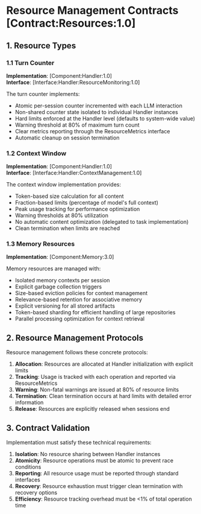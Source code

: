 # Resource Management Contracts [Contract:Resources:1.0]

## 1. Resource Types

### 1.1 Turn Counter
**Implementation**: [Component:Handler:1.0]  
**Interface**: [Interface:Handler:ResourceMonitoring:1.0]

The turn counter implements:
- Atomic per-session counter incremented with each LLM interaction
- Non-shared counter state isolated to individual Handler instances
- Hard limits enforced at the Handler level (defaults to system-wide value)
- Warning threshold at 80% of maximum turn count
- Clear metrics reporting through the ResourceMetrics interface
- Automatic cleanup on session termination

### 1.2 Context Window
**Implementation**: [Component:Handler:1.0]  
**Interface**: [Interface:Handler:ContextManagement:1.0]

The context window implementation provides:
- Token-based size calculation for all content
- Fraction-based limits (percentage of model's full context)
- Peak usage tracking for performance optimization
- Warning thresholds at 80% utilization
- No automatic content optimization (delegated to task implementation)
- Clean termination when limits are reached

### 1.3 Memory Resources
**Implementation**: [Component:Memory:3.0]

Memory resources are managed with:
- Isolated memory contexts per session
- Explicit garbage collection triggers
- Size-based eviction policies for context management
- Relevance-based retention for associative memory
- Explicit versioning for all stored artifacts
- Token-based sharding for efficient handling of large repositories
- Parallel processing optimization for context retrieval

## 2. Resource Management Protocols

Resource management follows these concrete protocols:

1. **Allocation**: Resources are allocated at Handler initialization with explicit limits
2. **Tracking**: Usage is tracked with each operation and reported via ResourceMetrics
3. **Warning**: Non-fatal warnings are issued at 80% of resource limits
4. **Termination**: Clean termination occurs at hard limits with detailed error information
5. **Release**: Resources are explicitly released when sessions end

## 3. Contract Validation

Implementation must satisfy these technical requirements:

1. **Isolation**: No resource sharing between Handler instances
2. **Atomicity**: Resource operations must be atomic to prevent race conditions
3. **Reporting**: All resource usage must be reported through standard interfaces
4. **Recovery**: Resource exhaustion must trigger clean termination with recovery options
5. **Efficiency**: Resource tracking overhead must be <1% of total operation time
